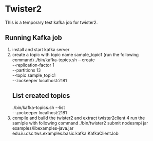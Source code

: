 # Twister2

This is a  temporary test kafka job for twister2.

Running Kafka job
-------------------

1. install and start kafka server 
2. create a topic with topic name sample_topic1 (run the following command)
      ./bin/kafka-topics.sh --create \
        --replication-factor 1 \
        --partitions 13 \
        --topic sample_topic1 \
        --zookeeper  localhost:2181
    ## List created topics
    ./bin/kafka-topics.sh --list \
        --zookeeper localhost:2181
3. compile and build the twister2 and extract twister2client
4 run the samlple with following command
  ./bin/twister2 submit nodesmpi jar examples/libexamples-java.jar edu.iu.dsc.tws.examples.basic.kafka.KafkaClientJob
  

  

